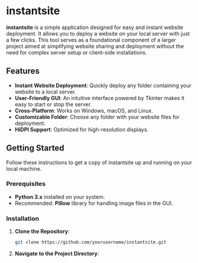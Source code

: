# instantsite

**instantsite** is a simple application designed for easy and instant website deployment. It allows you to deploy a website on your local server with just a few clicks. This tool serves as a foundational component of a larger project aimed at simplifying website sharing and deployment without the need for complex server setup or client-side installations.

## Features

- **Instant Website Deployment**: Quickly deploy any folder containing your website to a local server.
- **User-Friendly GUI**: An intuitive interface powered by Tkinter makes it easy to start or stop the server.
- **Cross-Platform**: Works on Windows, macOS, and Linux.
- **Customizable Folder**: Choose any folder with your website files for deployment.
- **HiDPI Support**: Optimized for high-resolution displays.

## Getting Started

Follow these instructions to get a copy of instantsite up and running on your local machine.

### Prerequisites

- **Python 3.x** installed on your system.
- Recommended: **Pillow** library for handling image files in the GUI.

### Installation

1. **Clone the Repository**:
   ```bash
   git clone https://github.com/yourusername/instantsite.git
2. **Navigate to the Project Directory**: